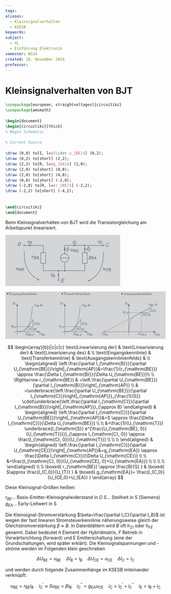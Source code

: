 ```yaml
---
tags: 
aliases:
  - Kleinsignalverhalten
  - KSESB
keywords: 
subject:
  - VL
  - Einführung Elektronik
semester: WS24
created: 18. November 2024
professor:
---
```

 
# Kleinsignalverhalten von BJT

```tikz
\usepackage[european, straightvoltages]{circuitikz}
\usepackage{amsmath}

\begin{document}
\begin{circuitikz}[thick]
% Begin Schematic

% Current Source

\draw (0,0) to[I, l=$S\cdot u_{BE}$] (0,2);
\draw (0,2) to[short] (2,2);
\draw (2,2) to[R, l=$g_{EA}$] (2,0);
\draw (2,0) to[short] (0,0);
\draw (2,0) to[short] (4,0);
\draw (0,0) to[short] (-2,0);
\draw (-2,0) to[R, l=$r_{BE}$] (-2,2);
\draw (-2,2) to[short] (-4,2);


\end{circuitikz}
\end{document}
```

Beim Kleinsignalverhalten von BJT wird die Transistorgleichung am Arbeitspunkt linearisiert.

![500](assets/Pasted%20image%2020241118022427.png)


![](assets/Pasted%20image%2020241118024435.png)

$$
\begin{array}[b]{|c|c|c}
\text{Linearisierung der} &
\text{Linearisierung der} &
\text{Linearisierung des} &
\\
\text{Eingangskennlinie} &
\text{Transferkennlinie} &
\text{Ausgangskennlinienfelds} &
\\
\begin{aligned}
\left.\frac{\partial I_{\mathrm{B}}}{\partial U_{\mathrm{BE}}}\right|_{\mathrm{AP}}&=\frac{1}{r_{\mathrm{BE}}} \approx \frac{\Delta I_{\mathrm{B}}}{\Delta U_{\mathrm{BE}}}\\ \\
\Rightarrow r_{\mathrm{BE}} & =\left.\frac{\partial U_{\mathrm{BE}}}{\partial I_{\mathrm{B}}}\right|_{\mathrm{AP}} \\
& =\underbrace{\left.\frac{\partial U_{\mathrm{BE}}}{\partial I_{\mathrm{C}}}\right|_{\mathrm{AP}}}_{\frac{1}{S}} \cdot\underbrace{\left.\frac{\partial I_{\mathrm{C}}}{\partial I_{\mathrm{B}}}\right|_{\mathrm{AP}}}_{\approx B}
\end{aligned}
&
\begin{aligned}
\left.\frac{\partial I_{\mathrm{C}}}{\partial U_{\mathrm{BE}}}\right|_{\mathrm{AP}}&=S \approx \frac{\Delta I_{\mathrm{C}}}{\Delta U_{\mathrm{BE}}} \\ \\
&=\frac{1}{U_{\mathrm{T}}} \underbrace{I_{\mathrm{S}} e^{\frac{U_{\mathrm{BE}, 0}}{U_{\mathrm{T}}}}}_{\approx I_{\mathrm{C}, 0}} \approx \frac{I_{\mathrm{C}, 0}}{U_{\mathrm{T}}} \\ \\ \\
\end{aligned}
&
\begin{aligned}
\left.\frac{\partial I_{\mathrm{C}}}{\partial U_{\mathrm{CE}}}\right|_{\mathrm{AP}}&=g_{\mathrm{EA}} \approx \frac{\Delta I_{\mathrm{C}}}{\Delta U_{\mathrm{CE}}} \\ \\
&=\frac{I_{\mathrm{C}, 0}}{U_{\mathrm{CE}, 0}+U_{\mathrm{EA}}} \\ \\ \\ \\
\end{aligned} \\ \\
\boxed{ r_{\mathrm{BE}} \approx \frac{B}{S} } & \boxed{ S\approx \frac{I_{C,0}}{U_{T}} } & \boxed{ g_{\mathrm{EA}}= \frac{I_{C,0}}{U_{CE,0}+U_{EA}} } 
\end{array}
$$


Diese Kleinsignal-Größen heißen:

$r_{B E}\dots$ Basis-Emitter-Kleinsignalwiderstand in $\Omega$
$S\dots$ Steilheit in S (Siemens)
$g_{E A}\dots$ Early-Leitwert in S

Die Kleinsignal-Stromverstärkung $\beta=\frac{\partial I_C}{\partial I_B}$ ist wegen der fast linearen Stromsteuerkennlinie näherungsweise gleich der Gleichstromverstärkung $\beta \approx B$. In Datenblättern wird $B$ oft $h_{21}$ oder $h_{F E}$ genannt. Dabei bedeutet $h$ Element der Hybridmatrix, $F$ Betrieb in Vorwärtsrichtung (forward) und E Emitterschaltung (eine der Grundschaltungen, wird später erklärt). Die Kleinsignalspannungen und -ströme werden im Folgenden klein geschrieben

$$
\Delta U_{\mathrm{BE}}=u_{\mathrm{BE}} \quad \Delta I_{\mathrm{B}}=i_{\mathrm{B}} \quad \Delta U_{\mathrm{CE}}=u_{\mathrm{CE}} \quad \Delta I_{\mathrm{C}}=i_{\mathrm{C}}
$$

und werden durch folgende Zusammenhänge im KSESB miteinander verknüpft:

$$
u_{\mathrm{BE}}=r_{\mathrm{BE}} i_{\mathrm{B}} \quad i_{\mathrm{C}}^{\prime} \approx S u_{\mathrm{BE}}=\beta i_{\mathrm{B}} \quad i_{\mathrm{C}}^{\prime \prime}=g_{\mathrm{EA}} u_{\mathrm{CE}} \quad i_{\mathrm{C}}=i_{\mathrm{C}}^{\prime}+i_{\mathrm{C}}^{\prime \prime} \quad i_{\mathrm{E}}=i_{\mathrm{B}}+i_{\mathrm{C}}
$$